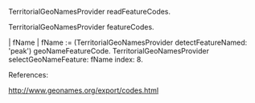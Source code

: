 TerritorialGeoNamesProvider readFeatureCodes.

TerritorialGeoNamesProvider featureCodes.

| fName |
fName := (TerritorialGeoNamesProvider detectFeatureNamed: 'peak') geoNameFeatureCode.
TerritorialGeoNamesProvider 
	selectGeoNameFeature: fName
	index: 8.

References:

http://www.geonames.org/export/codes.html
